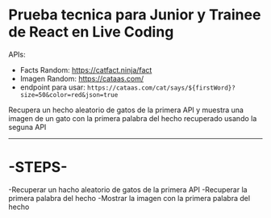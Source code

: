 # Prueba tecnica para Junior y Trainee de React en Live Coding

APIs:
- Facts Random: https://catfact.ninja/fact
- Imagen Random: https://cataas.com/
-  endpoint para usar: `https://cataas.com/cat/says/${firstWord}?size=50&color=red&json=true`

Recupera un hecho aleatorio de gatos de la primera API 
y muestra una imagen de un gato con la primera palabra del hecho 
recuperado usando la seguna API

----------------------------------------------------------------

# -STEPS-

-Recuperar un hacho aleatorio de gatos de la primera API
-Recuperar la primera palabra del hecho
-Mostrar la imagen con la primera palabra del hecho